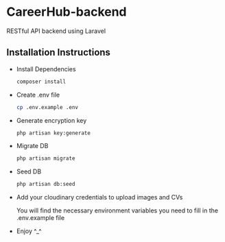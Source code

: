 # CareerHub-backend

RESTful API backend using Laravel

## Installation Instructions

-   Install Dependencies
    ```bash
    composer install
    ```

*   Create .env file

    ```bash
    cp .env.example .env
    ```

*   Generate encryption key

    ```bash
    php artisan key:generate
    ```

*   Migrate DB

    ```bash
    php artisan migrate
    ```

*   Seed DB

    ```bash
    php artisan db:seed
    ```

*   Add your cloudinary credentials to upload images and CVs

    You will find the necessary environment variables you need to fill in the .env.example file

-   Enjoy ^\_^
